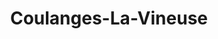 ---
title: "Coulanges-La-Vineuse"
description: "Verre 12cl"
price: "3.50"
image: "coulange-la-vineuse.jpeg"
---